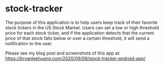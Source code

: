 # stock-tracker
The purpose of this application is to help users keep track of their favorite stock tickers in the US Stock Market. Users can set a low or high threshold price for each stock ticker, and if the application detects that the current price of that stock falls below or over a certain threshold, it will send a notification to the user.

Please see my blog post and screenshots of this app at: https://bryanleehuang.com/2020/09/08/stock-tracker-android-app/

